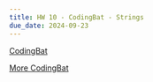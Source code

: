 ```yaml
---
title: HW 10 - CodingBat - Strings
due_date: 2024-09-23
---
```


[CodingBat](https://codingbat.com/home/jnovillo@stuy.edu/apcsa_strings_complex_v0)

[More CodingBat](https://codingbat.com/home/jnovillo@stuy.edu/apcsa_strings_complex_v1)
